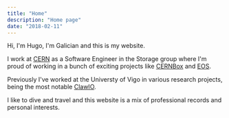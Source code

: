 ```yaml
---
title: "Home"
description: "Home page"
date: "2018-02-11"
---
```


Hi, I'm Hugo, I'm Galician and this is my website.

I work at [CERN](cern.ch) as a Software Engineer in the Storage group
where I'm proud of working in a bunch of exciting projects like 
[CERNBox](https://cernbox.web.cern.ch) and [EOS](https://eos.web.cern.ch).

Previously I've worked at the Universty of Vigo in various research projects,
being the most notable [ClawIO](https://github.com/clawio).

I like to dive and travel and this website is a mix of professional records and personal interests.

